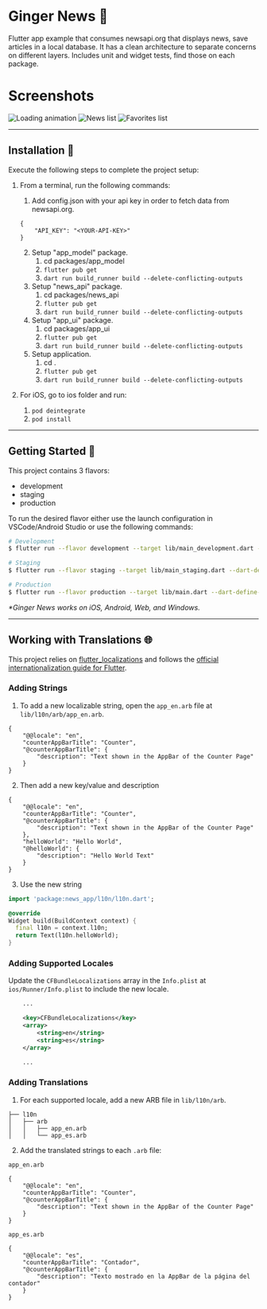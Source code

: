 # Ginger News 📰

Flutter app example that consumes newsapi.org that displays news, save articles in a local database. It has a clean architecture to separate concerns on different layers. Includes unit and widget tests, find those on each package.

# Screenshots
![Loading animation](/screenshots/scr1.png)
![News list](/screenshots/scr2.png)
![Favorites list](/screenshots/scr3.png)

---

## Installation 🔧

Execute the following steps to complete the project setup:

1. From a terminal, run the following commands:
    1. Add config.json with your api key in order to fetch data from newsapi.org. 
    ```
    {
        "API_KEY": "<YOUR-API-KEY>"
    }
    ```
    2. Setup "app_model" package.
        1. cd packages/app_model
        2. ```flutter pub get```
        3. ```dart run build_runner build --delete-conflicting-outputs```
    3. Setup "news_api" package.
        1. cd packages/news_api
        2. ```flutter pub get```
        3. ```dart run build_runner build --delete-conflicting-outputs```
    4. Setup "app_ui" package.
        1. cd packages/app_ui
        2. ```flutter pub get```
        3. ```dart run build_runner build --delete-conflicting-outputs```
    4. Setup application.
        1. cd .
        2. ```flutter pub get```
        3. ```dart run build_runner build --delete-conflicting-outputs```
        
2. For iOS, go to ios folder and run:
    1. ```pod deintegrate```
    2. ```pod install```

---

## Getting Started 🚀

This project contains 3 flavors:

- development
- staging
- production

To run the desired flavor either use the launch configuration in VSCode/Android Studio or use the following commands:

```sh
# Development
$ flutter run --flavor development --target lib/main_development.dart --dart-define-from-file=config.json

# Staging
$ flutter run --flavor staging --target lib/main_staging.dart --dart-define-from-file=config.json

# Production
$ flutter run --flavor production --target lib/main.dart --dart-define-from-file=config.json
```

_\*Ginger News works on iOS, Android, Web, and Windows._

---

## Working with Translations 🌐

This project relies on [flutter_localizations][flutter_localizations_link] and follows the [official internationalization guide for Flutter][internationalization_link].

### Adding Strings

1. To add a new localizable string, open the `app_en.arb` file at `lib/l10n/arb/app_en.arb`.

```arb
{
    "@@locale": "en",
    "counterAppBarTitle": "Counter",
    "@counterAppBarTitle": {
        "description": "Text shown in the AppBar of the Counter Page"
    }
}
```

2. Then add a new key/value and description

```arb
{
    "@@locale": "en",
    "counterAppBarTitle": "Counter",
    "@counterAppBarTitle": {
        "description": "Text shown in the AppBar of the Counter Page"
    },
    "helloWorld": "Hello World",
    "@helloWorld": {
        "description": "Hello World Text"
    }
}
```

3. Use the new string

```dart
import 'package:news_app/l10n/l10n.dart';

@override
Widget build(BuildContext context) {
  final l10n = context.l10n;
  return Text(l10n.helloWorld);
}
```

### Adding Supported Locales

Update the `CFBundleLocalizations` array in the `Info.plist` at `ios/Runner/Info.plist` to include the new locale.

```xml
    ...

    <key>CFBundleLocalizations</key>
	<array>
		<string>en</string>
		<string>es</string>
	</array>

    ...
```

### Adding Translations

1. For each supported locale, add a new ARB file in `lib/l10n/arb`.

```
├── l10n
│   ├── arb
│   │   ├── app_en.arb
│   │   └── app_es.arb
```

2. Add the translated strings to each `.arb` file:

`app_en.arb`

```arb
{
    "@@locale": "en",
    "counterAppBarTitle": "Counter",
    "@counterAppBarTitle": {
        "description": "Text shown in the AppBar of the Counter Page"
    }
}
```

`app_es.arb`

```arb
{
    "@@locale": "es",
    "counterAppBarTitle": "Contador",
    "@counterAppBarTitle": {
        "description": "Texto mostrado en la AppBar de la página del contador"
    }
}
```

[flutter_localizations_link]: https://api.flutter.dev/flutter/flutter_localizations/flutter_localizations-library.html
[internationalization_link]: https://flutter.dev/docs/development/accessibility-and-localization/internationalization
[license_badge]: https://img.shields.io/badge/license-MIT-blue.svg
[license_link]: https://opensource.org/licenses/MIT
[very_good_analysis_badge]: https://img.shields.io/badge/style-very_good_analysis-B22C89.svg
